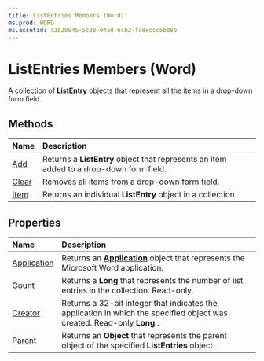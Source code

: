 ```yaml
---
title: ListEntries Members (Word)
ms.prod: WORD
ms.assetid: a2b2b945-5c38-04ad-6cb2-fa8eccc5b08b
---
```



# ListEntries Members (Word)
A collection of  **[ListEntry](listentry-object-word.md)** objects that represent all the items in a drop-down form field.

## Methods



|**Name**|**Description**|
|:-----|:-----|
|[Add](listentries-add-method-word.md)|Returns a  **ListEntry** object that represents an item added to a drop-down form field.|
|[Clear](listentries-clear-method-word.md)|Removes all items from a drop-down form field.|
|[Item](listentries-item-method-word.md)|Returns an individual  **ListEntry** object in a collection.|

## Properties



|**Name**|**Description**|
|:-----|:-----|
|[Application](listentries-application-property-word.md)|Returns an  **[Application](application-object-word.md)** object that represents the Microsoft Word application.|
|[Count](listentries-count-property-word.md)|Returns a  **Long** that represents the number of list entries in the collection. Read-only.|
|[Creator](listentries-creator-property-word.md)|Returns a 32-bit integer that indicates the application in which the specified object was created. Read-only  **Long** .|
|[Parent](listentries-parent-property-word.md)|Returns an  **Object** that represents the parent object of the specified **ListEntries** object.|

